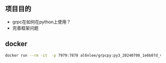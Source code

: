 ## 项目目的

- grpc在如何在python上使用？
- 完善框架问题


## docker

```bash
docker run --rm -it  -p 7979:7878 al6nlee/grpcpy:py3_20240708_1e6b07d_v0.2
```